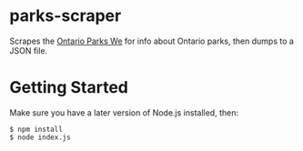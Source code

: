 # parks-scraper
Scrapes the [Ontario Parks We](http://www.ontarioparks.com/parksguide) for info about Ontario parks, then dumps to a JSON file.

# Getting Started
Make sure you have a later version of Node.js installed, then:
```
$ npm install
$ node index.js
```
